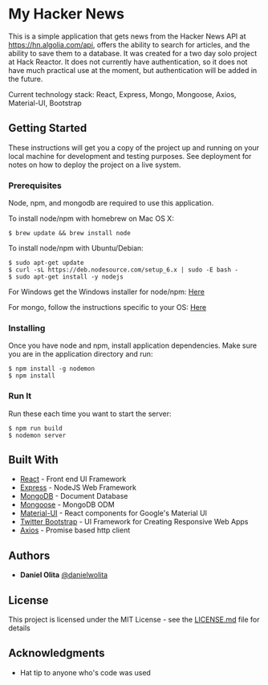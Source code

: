# My Hacker News

This is a simple application that gets news from the Hacker News API at https://hn.algolia.com/api, offers the ability to search for articles, and the ability to save them to a database. It was created for a two day solo project at Hack Reactor. It does not currently have authentication, so it does not have much practical use at the moment, but authentication will be added in the future.

Current technology stack:
React, Express, Mongo, Mongoose, Axios, Material-UI, Bootstrap

## Getting Started

These instructions will get you a copy of the project up and running on your local machine for development and testing purposes. See deployment for notes on how to deploy the project on a live system.

### Prerequisites

Node, npm, and mongodb are required to use this application.

To install node/npm with homebrew on Mac OS X:

```
$ brew update && brew install node
```

To install node/npm with Ubuntu/Debian:

```
$ sudo apt-get update
$ curl -sL https://deb.nodesource.com/setup_6.x | sudo -E bash -
$ sudo apt-get install -y nodejs
```

For Windows get the Windows installer for node/npm:
[Here](https://nodejs.org/en/download/)

For mongo, follow the instructions specific to your OS:
[Here](https://docs.mongodb.com/manual/administration/install-community/)

### Installing

Once you have node and npm, install application dependencies.
Make sure you are in the application directory and run:

```
$ npm install -g nodemon
$ npm install
```

### Run It

Run these each time you want to start the server:

```
$ npm run build
$ nodemon server
```

## Built With

* [React](https://facebook.github.io/react/) - Front end UI Framework
* [Express](http://expressjs.com/) - NodeJS Web Framework
* [MongoDB](https://www.mongodb.com/) - Document Database
* [Mongoose](http://mongoosejs.com/) - MongoDB ODM
* [Material-UI](http://www.material-ui.com/) - React components for Google's Material UI
* [Twitter Bootstrap](https://getbootstrap.com/) - UI Framework for Creating Responsive Web Apps
* [Axios](https://github.com/mzabriskie/axios) - Promise based http client

## Authors

* **Daniel Olita** [@danielwolita](https://twitter.com/danielwolita)

## License

This project is licensed under the MIT License - see the [LICENSE.md](LICENSE.md) file for details

## Acknowledgments

* Hat tip to anyone who's code was used
